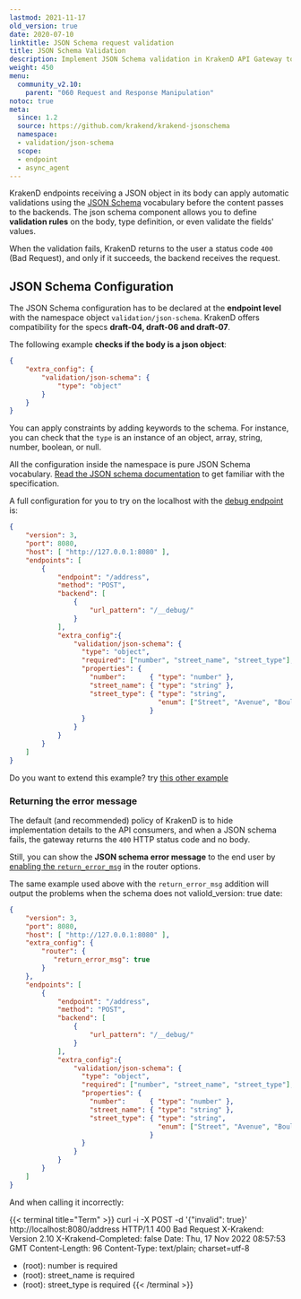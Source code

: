 ```yaml
---
lastmod: 2021-11-17
old_version: true
date: 2020-07-10
linktitle: JSON Schema request validation
title: JSON Schema Validation
description: Implement JSON Schema validation in KrakenD API Gateway to ensure data integrity and adherence to defined data structures for API requests
weight: 450
menu:
  community_v2.10:
    parent: "060 Request and Response Manipulation"
notoc: true
meta:
  since: 1.2
  source: https://github.com/krakend/krakend-jsonschema
  namespace:
  - validation/json-schema
  scope:
  - endpoint
  - async_agent
---
```

KrakenD endpoints receiving a JSON object in its body can apply automatic validations using the [JSON Schema](https://json-schema.org/) vocabulary before the content passes to the backends. The json schema component allows you to define **validation rules** on the body, type definition, or even validate the fields' values.

When the validation fails, KrakenD returns to the user a status code `400` (Bad Request), and only if it succeeds, the backend receives the request.

## JSON Schema Configuration
The JSON Schema configuration has to be declared at the **endpoint level** with the namespace object `validation/json-schema`. KrakenD offers compatibility for the specs **draft-04, draft-06 and draft-07**.

The following example **checks if the body is a json object**:

```json
{
    "extra_config": {
        "validation/json-schema": {
            "type": "object"
        }
    }
}
```


You can apply constraints by adding keywords to the schema. For instance, you can check that the `type` is an instance of an object, array, string, number, boolean, or null.

All the configuration inside the namespace is pure JSON Schema vocabulary. [Read the JSON schema documentation](https://json-schema.org/) to get familiar with the specification.

 A full configuration for you to try on the localhost with the [debug endpoint](/docs/v2.10/endpoints/debug-endpoint/) is:

```json
{
    "version": 3,
    "port": 8080,
    "host": [ "http://127.0.0.1:8080" ],
    "endpoints": [
        {
            "endpoint": "/address",
            "method": "POST",
            "backend": [
                {
                    "url_pattern": "/__debug/"
                }
            ],
            "extra_config":{
                "validation/json-schema": {
                  "type": "object",
                  "required": ["number", "street_name", "street_type"],
                  "properties": {
                    "number":      { "type": "number" },
                    "street_name": { "type": "string" },
                    "street_type": { "type": "string",
                                     "enum": ["Street", "Avenue", "Boulevard"]
                                   }
                  }
                }
            }
        }
    ]
}
```
Do you want to extend this example? try [this other example](https://json-schema.org/learn/examples/address.schema.json)

### Returning the error message
The default (and recommended) policy of KrakenD is to hide implementation details to the API consumers, and when a JSON schema fails, the gateway returns the `400` HTTP status code and no body.

Still, you can show the **JSON schema error message** to the end user by [enabling the `return_error_msg`](/docs/v2.10/service-settings/router-options/#return_error_msg) in the router options.

The same example used above with the `return_error_msg` addition will output the problems when the schema does not valiold_version: true
date:

```json
{
    "version": 3,
    "port": 8080,
    "host": [ "http://127.0.0.1:8080" ],
    "extra_config": {
        "router": {
           "return_error_msg": true
        }
    },
    "endpoints": [
        {
            "endpoint": "/address",
            "method": "POST",
            "backend": [
                {
                    "url_pattern": "/__debug/"
                }
            ],
            "extra_config":{
                "validation/json-schema": {
                  "type": "object",
                  "required": ["number", "street_name", "street_type"],
                  "properties": {
                    "number":      { "type": "number" },
                    "street_name": { "type": "string" },
                    "street_type": { "type": "string",
                                     "enum": ["Street", "Avenue", "Boulevard"]
                                   }
                  }
                }
            }
        }
    ]
}
```

And when calling it incorrectly:

{{< terminal title="Term" >}}
curl -i -X POST -d '{"invalid": true}' http://localhost:8080/address
HTTP/1.1 400 Bad Request
X-Krakend: Version 2.10
X-Krakend-Completed: false
Date: Thu, 17 Nov 2022 08:57:53 GMT
Content-Length: 96
Content-Type: text/plain; charset=utf-8

- (root): number is required
- (root): street_name is required
- (root): street_type is required
{{< /terminal >}}
